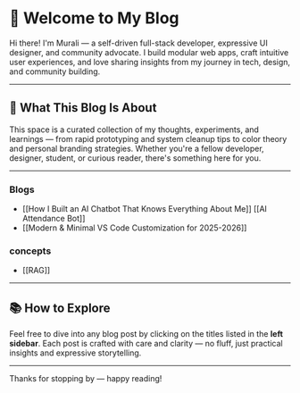 # 👋 Welcome to My Blog

Hi there! I'm Murali — a self-driven full-stack developer, expressive UI designer, and community advocate. I build modular web apps, craft intuitive user experiences, and love sharing insights from my journey in tech, design, and community building.

---

## 📝 What This Blog Is About

This space is a curated collection of my thoughts, experiments, and learnings — from rapid prototyping and system cleanup tips to color theory and personal branding strategies. Whether you're a fellow developer, designer, student, or curious reader, there's something here for you.

---

### Blogs
- [[How I Built an AI Chatbot That Knows Everything About Me]]
[[AI Attendance Bot]]
- [[Modern & Minimal VS Code Customization for 2025-2026]]


### concepts
- [[RAG]]

---
## 📚 How to Explore

Feel free to dive into any blog post by clicking on the titles listed in the **left sidebar**. Each post is crafted with care and clarity — no fluff, just practical insights and expressive storytelling.

---

Thanks for stopping by — happy reading!
